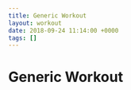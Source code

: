 ```yaml
---
title: Generic Workout
layout: workout
date: 2018-09-24 11:14:00 +0000
tags: []
---
```

# Generic Workout
